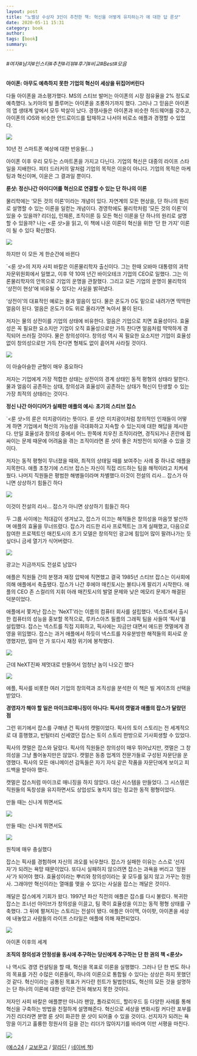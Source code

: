 ```yaml
---
layout: post
title: "노벨상 수상자 3인이 추천한 책: 혁신을 어떻게 유지하는가 에 대한 답 룬샷"
date: 2020-05-11 15:31
category: book
author: 
tags: [book]
summary: 
---
```


###### #여자#남자#인스타#추천#리뷰#후기#비교#Best#모음

**아이폰: 아무도 예측하지 못한 기업의 혁신이 세상을 뒤집어버린다**

다들 아이폰을 과소평가했다. MS의 스티브 발머는 아이폰의 시장 점유율을 2% 정도로 예측했다. 노키아의 빌 플루머는 아이폰을 조롱하기까지 했다. 그러나 그 믿음은 아이폰의 앱 생태계 앞에서 모두 박살이 났다. 경쟁사들은 아이폰과 비슷한 하드웨어를 갖추고, 아이폰의 iOS와 비슷한 안드로이드를 탑재하고 나서야 비로소 애플과 경쟁할 수 있었다.

![](https://img1.daumcdn.net/thumb/R720x0/?fname=https%3A%2F%2Ft1.daumcdn.net%2Fliveboard%2Fppss%2F60191d386fad47b198abbb96398fac2c.jpg)

10년 전 스마트폰 예상에 대한 반응들(…)  

아이폰 이후 우리 모두는 스마트폰을 가지고 다닌다. 기업의 혁신은 대중의 라이프 스타일을 지배한다. 피터 드러커의 말처럼 기업의 목적은 이윤이 아니다. 기업의 목적은 마케팅과 혁신이며, 이윤은 그 결과일 뿐이다.

  

**룬샷: 정신나간 아이디어를 혁신으로 연결할 수 있는 단 하나의 이론**

물리학에는 ‘모든 것의 이론’이라는 개념이 있다. 자연계의 모든 현상을, 단 하나의 원리로 설명할 수 있는 이론을 일컫는 개념이다. 경영학에도 물리학처럼 ‘모든 것의 이론'이 있을 수 있을까? 리더십, 인재론, 조직이론 등 모든 혁신 이론을 단 하나의 원리로 설명할 수 있을까? 나는 <룬 샷>을 읽고, 이 책에 나온 이론이 혁신을 위한 ‘단 한 가지’ 이론이 될 수 있다 확신했다.

![](https://img1.daumcdn.net/thumb/R720x0/?fname=https%3A%2F%2Ft1.daumcdn.net%2Fliveboard%2Fppss%2Fb5e4402bac7e4792bc433f65e2f6aace.JPG)

하지만 이 모든 게 한순간에 바뀐다  

`<룬 샷>의 저자 사피 바칼은 이론물리학자 출신이다. 그는 한때 오바마 대통령의 과학자문위원회에서 일했고, 이후 약 10여 년간 바이오테크 기업의 CEO로 일했다. 그는 이론물리학자의 안목으로 기업의 운명을 관찰했다. 그리고 모든 기업의 운명이 물리학의 ‘상전이 현상’에 비유될 수 있다는 사실을 밝혀냈다.

  

‘상전이’의 대표적인 예로는 물과 얼음이 있다. 물은 온도가 0도 밑으로 내려가면 딱딱한 얼음이 된다. 얼음은 온도가 0도 위로 올라가면 녹아서 물이 된다.

  

저자는 물의 상전이를 기업의 상태에 비유한다. 얼음은 기업으로 치면 효율성이다. 효율성은 꼭 필요한 요소지만 기업이 오직 효율성으로만 가득 찬다면 얼음처럼 딱딱하게 경직되어 쓰러질 것이다. 물은 창의성이다. 창의성 역시 꼭 필요한 요소지만 기업이 효율성 없이 창의성으로만 가득 찬다면 형체도 없이 흩어져 사라질 것이다.

![](https://img1.daumcdn.net/thumb/R720x0/?fname=https%3A%2F%2Ft1.daumcdn.net%2Fliveboard%2Fppss%2Ffddd1c6c4de64e6498c449feb5eb552b.jpg)

이 아슬아슬한 균형이 매우 중요하다  

저자는 기업에게 가장 적합한 상태는 상전이의 경계 상태인 동적 평형의 상태라 말한다. 물과 얼음이 공존하는 상태, 창의성과 효율성이 공존하는 상태가 혁신이 탄생할 수 있는 가장 최적의 상태라는 것이다.

  

**정신 나간 아이디어가 실패한 애플의 예시: 초기의 스티브 잡스**

`<룬 샷>의 룬은 미치광이라는 뜻이다. 룬 샷은 미치광이처럼 창의적인 인재들이 어떻게 하면 기업에서 혁신의 가능성을 극대화하고 지속할 수 있는지에 대한 해답을 제시한다. 만일 효율성과 창의성 중에서 어느 한쪽에 치우친 조직이라면, 경직되거나 혼란에 휩싸이는 문제 때문에 어려움을 겪는 조직이라면 룬 샷이 좋은 처방전이 되어줄 수 있을 것이다.

  

저자는 동적 평형이 무너졌을 때와, 최적의 상태일 때를 보여주는 사례 중 하나로 애플을 지목한다. 애플 초창기에 스티브 잡스는 자신이 직접 리드하는 팀을 해적이라고 치켜세웠다. 나머지 직원들은 평범한 해병들이라며 차별했다.이것이 전설의 리사… 잡스가 아니면 상상하기 힘들긴 하다

![](https://img1.daumcdn.net/thumb/R720x0/?fname=https%3A%2F%2Ft1.daumcdn.net%2Fliveboard%2Fppss%2Fc7e305c21fca49bd920a146ec8ada19a.jpg)

이것이 전설의 리사… 잡스가 아니면 상상하기 힘들긴 하다  

두 그룹 사이에는 적대감이 생겨났고, 잡스가 이끄는 해적들은 창의성을 마음껏 발산하며 애플의 효율을 무너뜨렸다. 잡스가 리드한 리사 프로젝트는 크게 실패했고, 다음으로 참여한 프로젝트인 매킨토시의 초기 모델은 창의적인 광고에 힘입어 많이 팔려나가는 듯싶더니 금세 열기가 식어버렸다.

![](https://img1.daumcdn.net/thumb/R720x0/?fname=https%3A%2F%2Ft1.daumcdn.net%2Fliveboard%2Fppss%2Ffddfd0df72784d7ab7671a04795edb72.jpg)

광고는 지금까지도 전설로 남았다  

애플은 직원들 간의 분쟁과 재정 압박에 직면했고 결국 1985년 스티브 잡스는 이사회에 의해 애플에서 축출됐다. 잡스가 나간 후에야 매킨토시는 불티나게 팔리기 시작한다. 애플의 CEO 존 스컬리의 지휘 아래 매킨토시의 발열 문제와 낮은 메모리 문제가 해결된 덕분이었다.

  

애플에서 쫓겨난 잡스는 ‘NeXT’라는 이름의 컴퓨터 회사를 설립했다. 넥스트에서 출시한 컴퓨터의 성능을 홍보할 목적으로, 루카스아츠 필름의 그래픽 팀을 사들여 ‘픽사’를 설립했다. 잡스는 넥스트를 직접 지휘하고, 픽사에는 자금만 대면서 에드윈 캣멀에게 경영을 위임했다. 잡스는 과거 애플에서 하듯이 넥스트를 자유분방한 해적들의 회사로 운영했지만, 얼마 안 가 또다시 재정 위기에 봉착했다.

![](https://img1.daumcdn.net/thumb/R720x0/?fname=https%3A%2F%2Ft1.daumcdn.net%2Fliveboard%2Fppss%2F4b6b199996da4af3b2fd3279953d5da8.jpg)

근데 NeXT진짜 제멋대로 만들어서 엄청난 놈이 나오긴 했다  

![](https://img1.daumcdn.net/thumb/R720x0/?fname=https%3A%2F%2Ft1.daumcdn.net%2Fliveboard%2Fppss%2F841500f20737476da5d47fffaec6618a.JPG)

애플, 픽사를 비롯한 여러 기업의 창의력과 조직성을 분석한 이 책은 빌 게이츠의 선택을 받았다.  

**경영자가 해야 할 일은 마이크로매니징이 아니다: 픽사의 캣멀과 애플의 잡스가 달랐던 점**

그런 위기에서 잡스를 구해낸 건 픽사의 캣멀이었다. 픽사의 토이 스토리는 전 세계적으로 대 흥행했고, 빈털터리 신세였던 잡스는 토이 스토리 한방으로 기사회생할 수 있었다.

  

픽사의 캣멀은 잡스와 달랐다. 픽사의 직원들은 창의성이 매우 뛰어났지만, 캣멀은 그 창의성을 그냥 풀어놓지만은 않았다. 캣멀은 동종 업계의 전문가들로 구성된 자문단을 운영했다. 픽사의 모든 애니메이션 감독들은 자기 자식 같은 작품을 자문단에게 보이고 피드백을 받아야 했다.

  

캣멀은 잡스처럼 마이크로 매니징을 하지 않았다. 대신 시스템을 만들었다. 그 시스템은 직원들의 독창성을 유지하면서도 상업성도 놓치지 않는 정교한 동적 평형이었다.

  

만들 때는 신나게 뛰면서도

![](https://img1.daumcdn.net/thumb/R720x0/?fname=https%3A%2F%2Ft1.daumcdn.net%2Fliveboard%2Fppss%2F0bf149964ea14fadaebf4c084cc33d28.jpg)

만들 때는 신나게 뛰면서도  

![](https://img1.daumcdn.net/thumb/R720x0/?fname=https%3A%2F%2Ft1.daumcdn.net%2Fliveboard%2Fppss%2F6784f050d5b342cfb2a634eacb08157f.JPG)

원칙에 매우 충실했다  

잡스는 픽사를 경험하며 자신의 과오를 뉘우쳤다. 잡스가 실패한 이유는 스스로 ‘선지자’가 되려는 욕망 때문이었다. 또다시 실패하지 않으려면 잡스는 과욕을 버리고 ‘정원사’가 되어야 했다. 효율성이라는 뿌리와 창의성이라는 꽃 모두를 잃지 않고 가꾸는 정원사. 그래야만 혁신이라는 열매를 맺을 수 있다는 사실을 잡스는 깨달은 것이다.

  

깨달은 잡스에게 기회가 왔다. 1997년 파산 직전의 애플은 잡스를 다시 불렀다. 복귀한 잡스는 조너선 아이브가 창의성을 이끌고, 팀 쿡이 효율성을 이끄는 동적 평형 상태를 구축했다. 그 뒤에 펼쳐지는 스토리는 전설이 됐다. 애플은 아이맥, 아이팟, 아이폰을 세상에 내놓았고 사람들의 라이프 스타일은 애플에 의해 재편되었다.

![](https://img1.daumcdn.net/thumb/R720x0/?fname=https%3A%2F%2Ft1.daumcdn.net%2Fliveboard%2Fppss%2F15b97ae0eefe42b9a8c73b74bcf3bff0.JPG)

아이폰 이후의 세계  

**조직의 창의성과 안정성을 동시에 추구하는 당신에게 추구하는 단 한 권의 책 <룬샷>**

나 역시도 경영 컨설팅을 할 때, 혁신을 목표로 이론을 실행했다. 그러나 단 한 번도 하나의 목표를 가진 수많은 이론들이, 하나의 이론으로 통합될 수 있다는 상상은 하지 못했던 것 같다. 혁신이라는 공통된 목표가 커다란 힌트가 될법한데도, 혁신의 모든 것을 설명하는 단 하나의 이론에 대한 생각은 전혀 해보지 못한 것이다.

  

저자인 사피 바칼은 애플뿐만 아니라 팬암, 폴라로이드, 할리우드 등 다양한 사례를 통해 혁신을 구축하는 방법을 친절하게 설명해준다. 혁신으로 세상을 변화시킬 커다란 포부를 가진 리더라면 분명 룬 샷이 화끈한 문 샷이 되어줄 수 있을 것이다. 선지자가 되려는 욕망을 이기고 훌륭한 정원사의 길을 걷는 리더가 많아지기를 바라며 이만 서평을 마친다.

![](https://img1.daumcdn.net/thumb/R720x0/?fname=https%3A%2F%2Ft1.daumcdn.net%2Fliveboard%2Fppss%2F46ec9e6b6f5a4748b4d85e1c3e0b8c81.JPG)

([예스24](http://www.yes24.com/Product/Goods/90061659)  /  [교보문고](http://www.kyobobook.co.kr/product/detailViewKor.laf?mallGb=KOR&ejkGb=KOR&linkClass=&barcode=9788965963790)  /  [알라딘](https://www.aladin.co.kr/shop/wproduct.aspx?ISBN=8965963796&start=pnaver_02)  /  [네이버 책](https://book.naver.com/bookdb/book_detail.nhn?bid=16339452))